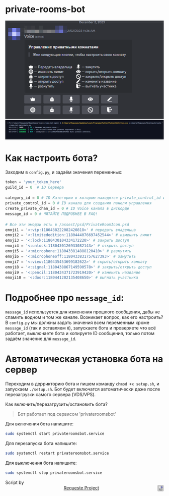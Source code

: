 # private-rooms-bot
<img src='assest/img/Discord_VMraGB9rwp.png'>
<img src='assest/img/Code_hO1PlcTboF.png'>

# Как настроить бота?
Заходим в `config.py`, и задаём значения переменных:
```python
token = 'your_token_here'
guild_id = 0  # ID Сервера

category_id = 0 # ID Категории в котором находятся private_control_id и create_private_chan_id
private_control_id = 0 # ID канала для создания панели управления
create_private_chan_id = 0 # ID Voice канала в дискорде
message_id = 0 # ЧИТАЙТЕ ПОДРОБНЕЕ В FAQ!

# Все эти эмодзи есть в /assest/psd/PrivateRoomIcon.psd
emoji1 = '<:vip:1180438222082420818>' # передать владельца
emoji2 = '<:limitededition:1180444076697452544>' # изменить лимит
emoji3 = '<:lock:1180430104334172220>' # закрыть доступ
emoji4 = '<:unlock:1180430126933082143>' # открыть доступ
emoji5 = '<:microphone:1180433814888120410>' # размутить
emoji6 = '<:microphoneoff:1180433831757627393>' # замутить
emoji7 = '<:view:1180435453699182622>' # скрыть/открыть комнату
emoji8 = '<:signal:1180438867149590578>' # закрыть/открыть доступ
emoji9 = '<:pencil:1180434371723919420>' # изменить название
emoji10 = '<:door:1180441202135408650>' # выгнать участника
```

# Подробнее про `message_id`:
`message_id` используется для изменения прошлого сообщения, дабы не спамить водном и том же канале. Возникает вопрос, как его настроить? В `config.py` мы должны задать значения всем переменным кроме `message_id` (так и оставляем `0`), запускаете бота и проверяете что всё работает, выключаете бота и копируете ID сообщения, только потом задаём значение для `message_id`.

# Автоматическая установка бота на сервер
Переходим в деррикторию бота и пишем команду `chmod +x setup.sh`, и запускаем `./setup.sh`. Бот будет включатся автоматически даже после перезагрузки самого сервера (VDS/VPS).

Как включить/перезагрузить/остановить бота?
> Бот работает под сервисом 'privateroomsbot'

Для включения бота напишите:
```sh
sudo systemctl start privateroomsbot.service
```
Для перезапуска бота напишите:
```sh
sudo systemctl restart privateroomsbot.service
```
Для выключения бота напишите:
```sh
sudo systemctl stop privateroomsbot.service
```

Script by <a href='https://github.com/reques6e' style='display: block; text-align: center;'>Requeste Project<img src='https://github.com/reques6e/reques6e/blob/main/assets/images.png?v=1' alt='Мой баннер' width='20' height='20' style='float: right;'></a>
